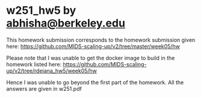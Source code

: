 # w251_hw5 by abhisha@berkeley.edu

This homework submission corresponds to the homework submission given here: https://github.com/MIDS-scaling-up/v2/tree/master/week05/hw

Please note that I was unable to get the docker image to build in the homework listed here: https://github.com/MIDS-scaling-up/v2/tree/rdejana_hw5/week05/hw 

Hence I was unable to go beyond the first part of the homework. All the answers are given in w251.pdf
